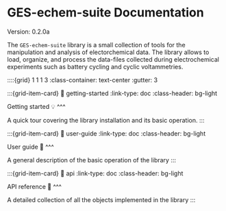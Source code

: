 # GES-echem-suite Documentation

Version: 0.2.0a

The `GES-echem-suite` library is a small collection of tools for the manipulation and analysis of electorchemical data. The library allows to load, organize, and process the data-files collected during electrochemical experiments such as battery cycling and cyclic voltammetries.

::::{grid} 1 1 1 3
:class-container: text-center
:gutter: 3

:::{grid-item-card}
:link: getting-started
:link-type: doc
:class-header: bg-light

Getting started 💡
^^^

A quick tour covering the library installation and its basic operation.
:::

:::{grid-item-card}
:link: user-guide
:link-type: doc
:class-header: bg-light

User guide 📑
^^^

A general description of the basic operation of the library
:::

:::{grid-item-card}
:link: api
:link-type: doc
:class-header: bg-light

API reference 🔎
^^^

A detailed collection of all the objects implemented in the library
:::